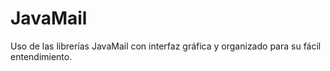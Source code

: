 # JavaMail
Uso de las librerías JavaMail con interfaz gráfica  y organizado para su fácil entendimiento.
